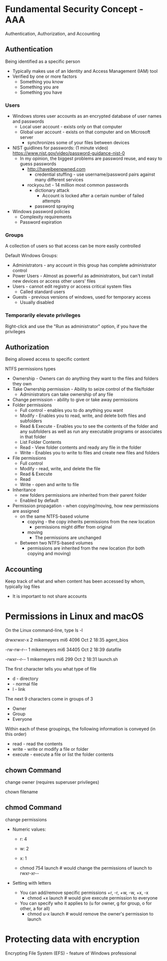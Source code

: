 # Fundamental Security Concept - AAA

Authentication, Authorization, and Accounting

## Authentication

Being identified as a specific person

* Typically makes use of an Identity and Access Management (IAM) tool
* Verified by one or more factors
  * Something you know
  * Something you are
  * Something you have

### Users

* Windows stores user accounts as an encrypted database of user names and passwords
  * Local user account - exists only on that computer
  * Global user account - exists on that computer and on Microsoft server
    * synchronizes some of your files between devices
* NIST guidlines for passwords: (1 minute video) https://www.nist.gov/video/password-guidance-nist-0
  * In my opinion, the biggest problems are password reuse, and easy to guess passwords
    * http://haveibeenpwned.com
      * credential stuffing - use username/password pairs against many different services
    * rockyou.txt - 14 million most common passwords
      * dictionary attack
        * Account is locked after a certain number of failed attempts
      * password spraying
* Windows password policies
  * Complexity requirements
  * Password expiration

### Groups

A collection of users so that access can be more easily controlled

Default Windows Groups:

* Administrators - any account in this group has complete administrator control
* Power Users - Almost as powerful as administrators, but can't install new devices or access other users' files
* Users - cannot edit registry or access critical system files
  * Called standard users
* Guests - previous versions of windows, used for temporary access
  * Usually disabled

### Temporarily elevate privileges

Right-click and use the "Run as administrator" option, if you have the privileges

## Authorization

Being allowed access to specific content

NTFS permissions types

* Ownership - Owners can do anything they want to the files and folders they own
* Take Ownership permission - Ability to seize control of the file/folder
  * Administrators can take ownership of any file
* Change permission - ability to give or take away permissions
* Folder permissions
  * Full control - enables you to do anything you want
  * Modify - Enables you to read, write, and delete both files and subfolders
  * Read & Execute - Enables you to see the contents of the folder and any subfolders as well as run any executable programs or associates in that folder
  * List Folder Contents
  * Read - View folder contents and ready any file in the folder
  * Write - Enables you to write to files and create new files and folders
* File permissions
  * Full control
  * Modify - read, write, and delete the file
  * Read & Execute
  * Read
  * Write - open and write to file
* Inheritance 
  * new folders permissions are inherited from their parent folder
  * Enabled by default
* Permission propagation - when copying/moving, how new permissions are assigned
  * on the same NTFS-based volume
    * copying - the copy inherits permissions from the new location
      * permissions might differ from original
    * moving
      * The permissions are unchanged
  * Between two NTFS-based volumes
    * permissions are inherited from the new location (for both copying and moving)

## Accounting

Keep track of what and when content has been accessed by whom, typically log files

* It is important to not share accounts

# Permissions in Linux and macOS

On the Linux command-line, type ls -l

drwxrwxr-x 2 mikemeyers    mi6   4096 Oct   2  18:35 agent_bios

\-rw-rw-r--  1   mikemeyers    mi6   34405 Oct 2 18:39 datafile

-rwxr--r-- 1    mikemeyers     mi6    299  Oct 2 18:31  launch.sh

The first character tells you what type of file

* d - directory
* \- normal file
* l - link

The next 9 characters come in groups of 3

* Owner
* Group
* Everyone

Within each of these groupings, the following information is conveyed (in this order)

* read - read the contents
* write - write or modify a file or folder
* execute - execute a file or list the folder contents

## chown Command

change owner (requires superuser privileges)

chown <new owner> filename

## chmod Command

change permissions

* Numeric values:

  * r: 4

  * w: 2

  * x: 1

  * chmod 754 launch    # would change the permissions of launch to rwxr-xr--

* Setting with letters

  * You can add/remove specific permissions +r, -r, +w, -w, +x, -x
    * chmod +x launch     # would give execute permission to everyone
  * You can specify who it applies to (u for owner, g for group, o for other, a for all)
    * chmod u-x launch    # would remove the owner's permission to launch

# Protecting data with encryption

Encrypting File System (EFS) - feature of Windows professional